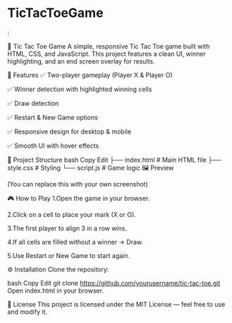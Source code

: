 # TicTacToeGame
:

🎯 Tic Tac Toe Game
A simple, responsive Tic Tac Toe game built with HTML, CSS, and JavaScript.
This project features a clean UI, winner highlighting, and an end screen overlay for results.

🚀 Features
✅ Two-player gameplay (Player X & Player O)

✅ Winner detection with highlighted winning cells

✅ Draw detection

✅ Restart & New Game options

✅ Responsive design for desktop & mobile

✅ Smooth UI with hover effects

📂 Project Structure
bash
Copy
Edit
├── index.html      # Main HTML file
├── style.css       # Styling
└── script.js       # Game logic
🖼 Preview

(You can replace this with your own screenshot)

🎮 How to Play
1.Open the game in your browser.

2.Click on a cell to place your mark (X or O).

3.The first player to align 3 in a row wins.

4.If all cells are filled without a winner → Draw.

5.Use Restart or New Game to start again.

⚙️ Installation
Clone the repository:

bash
Copy
Edit
git clone https://github.com/yourusername/tic-tac-toe.git
Open index.html in your browser.

📜 License
This project is licensed under the MIT License — feel free to use and modify it.


